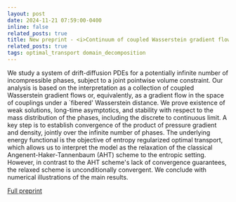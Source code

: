 ```yaml
---
layout: post
date: 2024-11-21 07:59:00-0400
inline: false
related_posts: true
title: New preprint - <i>Continuum of coupled Wasserstein gradient flows</i>
related_posts: true
tags: optimal_transport domain_decomposition
---
```


We study a system of drift-diffusion PDEs for a potentially infinite number of incompressible phases, subject to a joint pointwise volume constraint. Our analysis is based on the interpretation as a collection of coupled Wasserstein gradient flows or, equivalently, as a gradient flow in the space of couplings under a `fibered' Wasserstein distance. We prove existence of weak solutions, long-time asymptotics, and stability with respect to the mass distribution of the phases, including the discrete to continuous limit. A key step is to establish convergence of the product of pressure gradient and density, jointly over the infinite number of phases. The underlying energy functional is the objective of entropy regularized optimal transport, which allows us to interpret the model as the relaxation of the classical Angenent-Haker-Tannenbaum (AHT) scheme to the entropic setting. However, in contrast to the AHT scheme's lack of convergence guarantees, the relaxed scheme is unconditionally convergent. We conclude with numerical illustrations of the main results.

[Full preprint](https://arxiv.org/abs/2411.13969v1)
